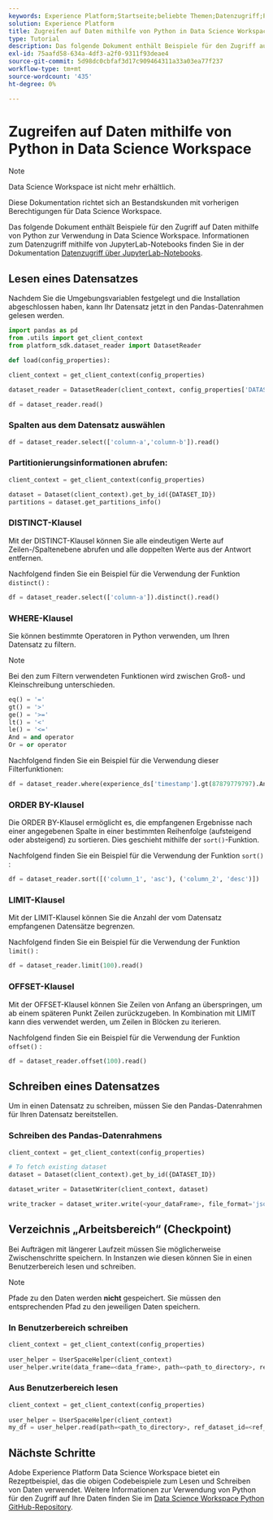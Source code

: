 ```yaml
---
keywords: Experience Platform;Startseite;beliebte Themen;Datenzugriff;Python-SDK;Datenzugriffs-API;Python lesen;Python schreiben
solution: Experience Platform
title: Zugreifen auf Daten mithilfe von Python in Data Science Workspace
type: Tutorial
description: Das folgende Dokument enthält Beispiele für den Zugriff auf Daten in Python zur Verwendung in Data Science Workspace.
exl-id: 75aafd58-634a-4df3-a2f0-9311f93deae4
source-git-commit: 5d98dc0cbfaf3d17c909464311a33a03ea77f237
workflow-type: tm+mt
source-wordcount: '435'
ht-degree: 0%

---
```


# Zugreifen auf Daten mithilfe von Python in Data Science Workspace

>[!NOTE]
>
>Data Science Workspace ist nicht mehr erhältlich.
>
>Diese Dokumentation richtet sich an Bestandskunden mit vorherigen Berechtigungen für Data Science Workspace.

Das folgende Dokument enthält Beispiele für den Zugriff auf Daten mithilfe von Python zur Verwendung in Data Science Workspace. Informationen zum Datenzugriff mithilfe von JupyterLab-Notebooks finden Sie in der Dokumentation [Datenzugriff über JupyterLab-Notebooks](../jupyterlab/access-notebook-data.md).

## Lesen eines Datensatzes

Nachdem Sie die Umgebungsvariablen festgelegt und die Installation abgeschlossen haben, kann Ihr Datensatz jetzt in den Pandas-Datenrahmen gelesen werden.

```python
import pandas as pd
from .utils import get_client_context
from platform_sdk.dataset_reader import DatasetReader

def load(config_properties):

client_context = get_client_context(config_properties)

dataset_reader = DatasetReader(client_context, config_properties['DATASET_ID'])

df = dataset_reader.read()
```

### Spalten aus dem Datensatz auswählen

```python
df = dataset_reader.select(['column-a','column-b']).read()
```

### Partitionierungsinformationen abrufen:

```python
client_context = get_client_context(config_properties)

dataset = Dataset(client_context).get_by_id({DATASET_ID})
partitions = dataset.get_partitions_info()
```

### DISTINCT-Klausel

Mit der DISTINCT-Klausel können Sie alle eindeutigen Werte auf Zeilen-/Spaltenebene abrufen und alle doppelten Werte aus der Antwort entfernen.

Nachfolgend finden Sie ein Beispiel für die Verwendung der Funktion `distinct()` :

```python
df = dataset_reader.select(['column-a']).distinct().read()
```

### WHERE-Klausel

Sie können bestimmte Operatoren in Python verwenden, um Ihren Datensatz zu filtern.

>[!NOTE]
>
>Bei den zum Filtern verwendeten Funktionen wird zwischen Groß- und Kleinschreibung unterschieden.

```python
eq() = '='
gt() = '>'
ge() = '>='
lt() = '<'
le() = '<='
And = and operator
Or = or operator
```

Nachfolgend finden Sie ein Beispiel für die Verwendung dieser Filterfunktionen:

```python
df = dataset_reader.where(experience_ds['timestamp'].gt(87879779797).And(experience_ds['timestamp'].lt(87879779797)).Or(experience_ds['a'].eq(123)))
```

### ORDER BY-Klausel

Die ORDER BY-Klausel ermöglicht es, die empfangenen Ergebnisse nach einer angegebenen Spalte in einer bestimmten Reihenfolge (aufsteigend oder absteigend) zu sortieren. Dies geschieht mithilfe der `sort()`-Funktion.

Nachfolgend finden Sie ein Beispiel für die Verwendung der Funktion `sort()` :

```python
df = dataset_reader.sort([('column_1', 'asc'), ('column_2', 'desc')])
```

### LIMIT-Klausel

Mit der LIMIT-Klausel können Sie die Anzahl der vom Datensatz empfangenen Datensätze begrenzen.

Nachfolgend finden Sie ein Beispiel für die Verwendung der Funktion `limit()` :

```python
df = dataset_reader.limit(100).read()
```

### OFFSET-Klausel

Mit der OFFSET-Klausel können Sie Zeilen von Anfang an überspringen, um ab einem späteren Punkt Zeilen zurückzugeben. In Kombination mit LIMIT kann dies verwendet werden, um Zeilen in Blöcken zu iterieren.

Nachfolgend finden Sie ein Beispiel für die Verwendung der Funktion `offset()` :

```python
df = dataset_reader.offset(100).read()
```

## Schreiben eines Datensatzes

Um in einen Datensatz zu schreiben, müssen Sie den Pandas-Datenrahmen für Ihren Datensatz bereitstellen.

### Schreiben des Pandas-Datenrahmens

```python
client_context = get_client_context(config_properties)

# To fetch existing dataset
dataset = Dataset(client_context).get_by_id({DATASET_ID})

dataset_writer = DatasetWriter(client_context, dataset)

write_tracker = dataset_writer.write(<your_dataFrame>, file_format='json')
```

## Verzeichnis „Arbeitsbereich“ (Checkpoint)

Bei Aufträgen mit längerer Laufzeit müssen Sie möglicherweise Zwischenschritte speichern. In Instanzen wie diesen können Sie in einen Benutzerbereich lesen und schreiben.

>[!NOTE]
>
>Pfade zu den Daten werden **nicht** gespeichert. Sie müssen den entsprechenden Pfad zu den jeweiligen Daten speichern.

### In Benutzerbereich schreiben

```python
client_context = get_client_context(config_properties)
                               
user_helper = UserSpaceHelper(client_context)
user_helper.write(data_frame=<data_frame>, path=<path_to_directory>, ref_dataset_id=<ref_dataset_id>)
```

### Aus Benutzerbereich lesen

```python
client_context = get_client_context(config_properties)
                               
user_helper = UserSpaceHelper(client_context)
my_df = user_helper.read(path=<path_to_directory>, ref_dataset_id=<ref_dataset_id>)
```

## Nächste Schritte

Adobe Experience Platform Data Science Workspace bietet ein Rezeptbeispiel, das die obigen Codebeispiele zum Lesen und Schreiben von Daten verwendet. Weitere Informationen zur Verwendung von Python für den Zugriff auf Ihre Daten finden Sie im [Data Science Workspace Python GitHub-Repository](https://github.com/adobe/experience-platform-dsw-reference/tree/master/recipes/python/retail).
